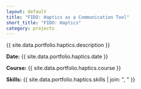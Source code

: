 ```yaml
---
layout: default
title: "FIDO: Haptics as a Communication Tool"
short_title: "FIDO: Haptics"
category: projects
---
```


{{ site.data.portfolio.haptics.description }}

**Date:** {{ site.data.portfolio.haptics.date }}

**Course:** {{ site.data.portfolio.haptics.course }}

**Skills:** {{ site.data.portfolio.haptics.skills | join: ", " }}

